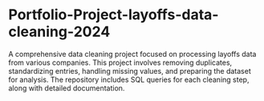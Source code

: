 # Portfolio-Project-layoffs-data-cleaning-2024
A comprehensive data cleaning project focused on processing layoffs data from various companies. This project involves removing duplicates, standardizing entries, handling missing values, and preparing the dataset for analysis. The repository includes SQL queries for each cleaning step, along with detailed documentation.
